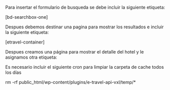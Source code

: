 Para insertar el formulario de busqueda se debe incluir la siguiente etiqueta:

[bd-searchbox-one]

Despues debemos destinar una pagina para mostrar los resultados e incluir la siguiente etiqueta:

[etravel-container]

Despues creamos una página para mostrar el detalle del hotel y le asignamos otra etiqueta:

Es necesario incluir el siguiente cron para limpiar la carpeta de cache todos los días

rm -rf public_html/wp-content/plugins/e-travel-api-vxl/temp/*

